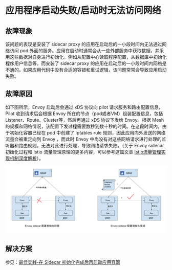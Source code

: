 # 应用程序启动失败/启动时无法访问网络

## 故障现象

该问题的表现是安装了 sidecar proxy 的应用在启动后的一小段时间内无法通过网络访问 pod 外面的服务。应用在启动时通常会从一些外部服务中获取数据，并采用这些数据对自身进行初始化。例如从配置中心读取程序配置，从数据库中初始化程序用户信息等。而安装了 sidecar proxy 的应用在启动后的一小段时间内网络是不通的。如果应用代码中没有合适的容错和重试逻辑，该问题常常会导致应用启动失败。

## 故障原因

如下图所示，Envoy 启动后会通过 xDS 协议向 pilot 请求服务和路由配置信息，Pilot 收到请求后会根据 Envoy 所在的节点（pod或者VM）组装配置信息，包括 Listener、Route、Cluster等，然后再通过 xDS 协议下发给 Envoy。根据 Mesh 的规模和网络情况，该配置下发过程需要数秒到数十秒的时间。在这段时间内，由于初始化容器已经在 pod 中创建了 Iptables rule 规则，因此应用向外发送的网络流量会被重定向到 Envoy ，而此时 Envoy 中尚没有对这些网络请求进行处理的监听器和路由规则，无法对此进行处理，导致网络请求失败。（关于 Envoy sidecar 初始化过程和 Istio 流量管理原理的更多内容，可以参考这篇文章 [Istio流量管理实现机制深度解析](https://zhaohuabing.com/post/2018-09-25-istio-traffic-management-impl-intro/)）。

![](image/envoy-initialize.png)

## 解决方案

参见：[最佳实践-在 Sidecar 初始化完成后再启动应用容器](../best-practice/startup-dependence.md)